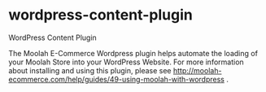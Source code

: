 wordpress-content-plugin
========================

WordPress Content Plugin

The Moolah E-Commerce Wordpress plugin helps automate the loading of your Moolah Store into your WordPress Website.
For more information about installing and using this plugin, please see http://moolah-ecommerce.com/help/guides/49-using-moolah-with-wordpress .

